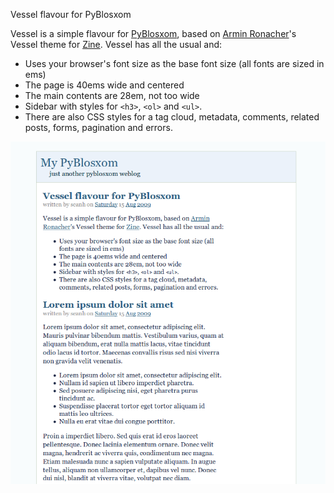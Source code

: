 Vessel flavour for PyBlosxom

Vessel is a simple flavour for [PyBlosxom](http://pyblosxom.sourceforge.net/), based on [Armin Ronacher](http://lucumr.pocoo.org/)'s Vessel theme for [Zine](http://zine.pocoo.org/). Vessel has all the usual and:

*  Uses your browser's font size as the base font size (all
   fonts are sized in ems)
*  The page is 40ems wide and centered
*  The main contents are 28em, not too wide
*  Sidebar with styles for `<h3>`, `<ol>` and `<ul>`.
*  There are also CSS styles for a tag cloud, metadata, 
   comments, related posts, forms, pagination and errors.

<img src="http://github.com/seanh/PyBlosxom-vessel/raw/b1467444c7869b18074f30520c252866ad65f25a/Screenshot.png" />
